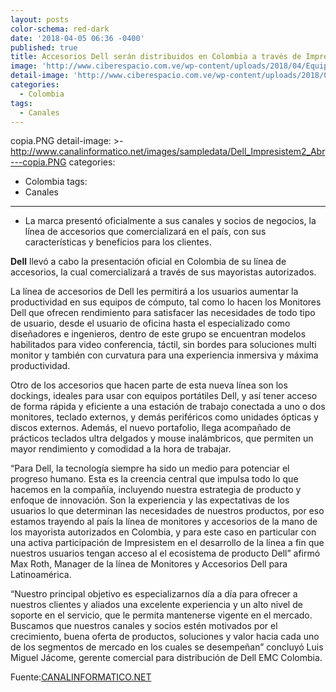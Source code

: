 ```yaml
---
layout: posts
color-schema: red-dark
date: '2018-04-05 06:36 -0400'
published: true
title: Accesorios Dell serán distribuidos en Colombia a través de Impresistem
image: 'http://www.ciberespacio.com.ve/wp-content/uploads/2018/04/Equipo-Dell.jpg'
detail-image: 'http://www.ciberespacio.com.ve/wp-content/uploads/2018/04/Equipo-Dell.jpg'
categories:
  - Colombia
tags:
  - Canales
---
```

copia.PNG
detail-image: >-
  http://www.canalinformatico.net/images/sampledata/Dell_Impresistem2_Abr---copia.PNG
categories:
  - Colombia
tags:
  - Canales
---
- La marca presentó oficialmente a sus canales y socios de negocios, la línea de accesorios que comercializará en el país, con sus características y beneficios para los clientes.


**Dell** llevó a cabo la presentación oficial en Colombia de su línea de accesorios, la cual comercializará a través de sus mayoristas autorizados.

La línea de accesorios de Dell les permitirá a los usuarios aumentar la productividad en sus equipos de cómputo, tal como lo hacen los Monitores Dell que ofrecen rendimiento para satisfacer las necesidades de todo tipo de usuario, desde el usuario de oficina hasta el especializado como diseñadores e ingenieros, dentro de este grupo se encuentran modelos habilitados para video conferencia, táctil, sin bordes para soluciones multi monitor y también con curvatura para una experiencia inmersiva y máxima productividad.

Otro de los accesorios que hacen parte de esta nueva línea son los dockings, ideales para usar con equipos portátiles Dell, y así tener acceso de forma rápida y eficiente a una estación de trabajo conectada a uno o dos monitores, teclado externos, y demás periféricos como unidades ópticas y discos externos. Además, el nuevo portafolio, llega acompañado de prácticos teclados ultra delgados y mouse inalámbricos, que permiten un mayor rendimiento y comodidad a la hora de trabajar.

“Para Dell, la tecnología siempre ha sido un medio para potenciar el progreso humano. Esta es la creencia central que impulsa todo lo que hacemos en la compañía, incluyendo nuestra estrategia de producto y enfoque de innovación. Son la experiencia y las expectativas de los usuarios lo que determinan las necesidades de nuestros productos, por eso estamos trayendo al país la línea de monitores y accesorios de la mano de los mayorista autorizados en Colombia, y para este caso en particular con una activa participación de Impresistem en el desarrollo de la línea a fin que nuestros usuarios tengan acceso al el ecosistema de producto Dell” afirmó Max Roth, Manager de la línea de Monitores y Accesorios Dell para Latinoamérica.

“Nuestro principal objetivo es especializarnos día a día para ofrecer a nuestros clientes y aliados una excelente experiencia y un alto nivel de soporte en el servicio, que le permita mantenerse vigente en el mercado. Buscamos que nuestros canales y socios estén motivados por el crecimiento, buena oferta de productos, soluciones y valor hacia cada uno de los segmentos de mercado en los cuales se desempeñan” concluyó Luis Miguel Jácome, gerente comercial para distribución de Dell EMC Colombia.

Fuente:[CANALINFORMATICO.NET](http://www.canalinformatico.net/index.php/equipos-y-comunicaciones/85-equipos/1741-accesorios-dell-seran-distribuidos-en-colombia-a-traves-de-impresistem)
